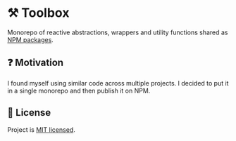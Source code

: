 # ⚒️ Toolbox

Monorepo of reactive abstractions, wrappers and utility functions shared as [NPM packages](https://www.npmjs.com/~chris.araneo).

## ❓ Motivation

I found myself using similar code across multiple projects. I decided to put it in a single monorepo and then publish it on NPM.

## 📜 License

Project is [MIT licensed](LICENSE).
